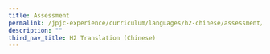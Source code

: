 ```yaml
---
title: Assessment
permalink: /jpjc-experience/curriculum/languages/h2-chinese/assessment/
description: ""
third_nav_title: H2 Translation (Chinese)
---
```

